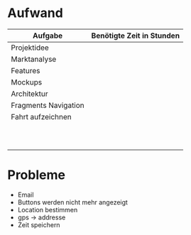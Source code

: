 # Aufwand


| Aufgabe       | Benötigte Zeit in Stunden|
| ------------- |:-------------:|
|Projektidee||
|Marktanalyse||
|Features||
|Mockups||
|Architektur||
|Fragments Navigation||
|Fahrt aufzeichnen||
|||
|||
|||
|||
|||
|||
|||
|||
|||
|||

# Probleme

- Email
- Buttons werden nicht mehr angezeigt
- Location bestimmen
- gps -> addresse
- Zeit speichern
